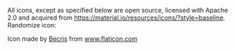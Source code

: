 All icons, except as specified below are open source, licensed with Apache 2.0 and acquired from https://material.io/resources/icons/?style=baseline.  
Randomize icon: <div>Icon made by <a href="https://www.flaticon.com/authors/becris" title="Becris">Becris</a> from <a href="https://www.flaticon.com/" title="Flaticon">www.flaticon.com</a></div>